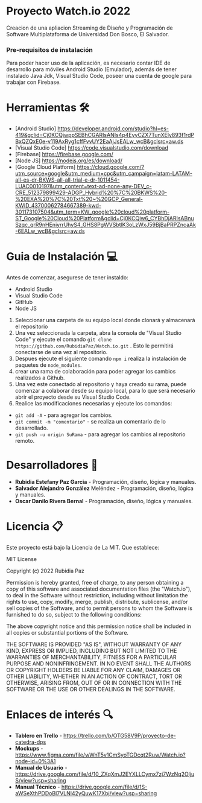 # Proyecto Watch.io 2022

Creacion de una apliacion Streaming de Diseño y Programación de Software Multiplataforma de Universidad Don Bosco, El Salvador.

### Pre-requisitos de instalación
Para poder hacer uso de la aplicación, es necesario contar IDE de desarrollo para móviles Android Studio (Emulador), además de tener instalado Java Jdk, Visual Studio Code, poseer una cuenta de google para trabajar con Firebase.

# Herramientas 🛠️
- [Android Studio] https://developer.android.com/studio?hl=es-419&gclid=Cj0KCQjwppSEBhCGARIsANIs4p4EyyCZX7TunXEly893f1rdPBxQZQxE0e-v119AxRyg1cffFvvUY2EaAjJsEALw_wcB&gclsrc=aw.ds
- [Visual Studio Code] https://code.visualstudio.com/download 
- [Firebase] https://firebase.google.com/ 
- [Node JS] https://nodejs.org/es/download/
- [Google Cloud Platform] https://cloud.google.com/?utm_source=google&utm_medium=cpc&utm_campaign=latam-LATAM-all-es-dr-BKWS-all-all-trial-e-dr-1011454-LUAC0010197&utm_content=text-ad-none-any-DEV_c-CRE_512379899429-ADGP_Hybrid%20%7C%20BKWS%20-%20EXA%20%7C%20Txt%20~%20GCP_General-KWID_43700062784667389-kwd-301173107504&utm_term=KW_google%20cloud%20platform-ST_Google%20Cloud%20Platform&gclid=Cj0KCQjw6_CYBhDjARIsABnuSzqc_qrR9nHEniyrrUhyS4_GHS8PgWVSbtlK3oLzWxJ59BjBaPRPZncaAk-6EALw_wcB&gclsrc=aw.ds

# Guia de Instalación 💻
Antes de comenzar, asegurese de tener instaldo:

- Android Studio
- Visual Studio Code
- GitHub
- Node JS

1. Seleccionar una carpeta de su equipo local donde clonará y almacenará el repositorio
2. Una vez seleccionada la carpeta, abra la consola de "Visual Studio Code" y ejecute el comando `git clone https://github.com/RubidiaPaz/Watch.io.git` . Esto le permitirá conectarse de una vez al repositorio.
3. Despues ejecute el siguiente comando `npm i` realiza la instalación de paquetes de `node_modules`.
4. crear una rama de colaboración para poder agregar los cambios realizados a Github.
5. Una vez este conectado al repositorio y haya creado su rama, puede comenzar a colaborar desde su equipo local, para lo que será necesario abrir el proyecto desde su Visual Studio Code.
5. Realice las modificaciones necesarias y ejecute los comandos: 
- `git add -A` - para agregar los cambios.
- `git commit -m "comentario"` - se realiza un comentario de lo desarrollado.
- `git push -u origin SuRama` - para agregar los cambios al repositorio remoto.

# Desarrolladores 👥
- **Rubidia Estefany Paz Garcia** -  Programación, diseño, lógica y manuales.
- **Salvador Alejandro González** Meléndez - Programación, diseño, lógica y manuales.
- **Oscar Danilo Rivera Bernal** - Programación, diseño, lógica y manuales.

# Licencia 📋
Este proyecto está bajo la Licencia de La MIT. Que establece:

MIT License

Copyright (c) 2022 Rubidia Paz

Permission is hereby granted, free of charge, to any person obtaining a copy
of this software and associated documentation files (the "Watch.io"), to deal
in the Software without restriction, including without limitation the rights
to use, copy, modify, merge, publish, distribute, sublicense, and/or sell
copies of the Software, and to permit persons to whom the Software is
furnished to do so, subject to the following conditions:

The above copyright notice and this permission notice shall be included in all
copies or substantial portions of the Software.

THE SOFTWARE IS PROVIDED "AS IS", WITHOUT WARRANTY OF ANY KIND, EXPRESS OR
IMPLIED, INCLUDING BUT NOT LIMITED TO THE WARRANTIES OF MERCHANTABILITY,
FITNESS FOR A PARTICULAR PURPOSE AND NONINFRINGEMENT. IN NO EVENT SHALL THE
AUTHORS OR COPYRIGHT HOLDERS BE LIABLE FOR ANY CLAIM, DAMAGES OR OTHER
LIABILITY, WHETHER IN AN ACTION OF CONTRACT, TORT OR OTHERWISE, ARISING FROM,
OUT OF OR IN CONNECTION WITH THE SOFTWARE OR THE USE OR OTHER DEALINGS IN THE
SOFTWARE.

# Enlaces de interés 🔍

- **Tablero en Trello** - https://trello.com/b/OTG58V9P/proyecto-de-catedra-dps
- **Mockups** - https://www.figma.com/file/wWnT5v1CmSyoTGDcqt2Ruw/Watch.io?node-id=0%3A1
- **Manual de Usuario** - https://drive.google.com/file/d/10_ZXqXmJ2EYXLLCymx7zj7WzNq2OljuS/view?usp=sharing
- **Manual Técnico** - https://drive.google.com/file/d/1S-aWSeXthPDDoBl7VLNl42yQuwK17Xbj/view?usp=sharing






 
